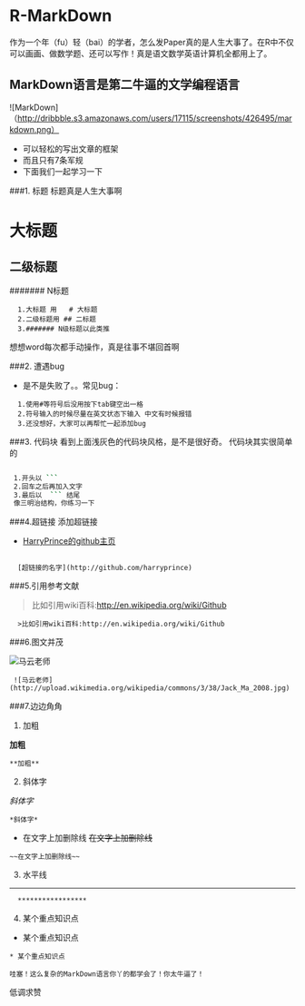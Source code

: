 R-MarkDown
=======

作为一个年（fu）轻（bai）的学者，怎么发Paper真的是人生大事了。在R中不仅可以画画、做数学题、还可以写作！真是语文数学英语计算机全都用上了。
## MarkDown语言是第二牛逼的文学编程语言
![MarkDown]（http://dribbble.s3.amazonaws.com/users/17115/screenshots/426495/markdown.png）
* 可以轻松的写出文章的框架
* 而且只有7条军规
* 下面我们一起学习一下

###1.  标题
 标题真是人生大事啊
# 大标题
## 二级标题
####### N标题
```
  1.大标题 用   # 大标题   
  2.二级标题用 ## 二标题
  3.####### N级标题以此类推  
```
想想word每次都手动操作，真是往事不堪回首啊

###2. 遭遇bug
* 是不是失败了。。常见bug：
```
  1.使用#等符号后没用按下tab键空出一格
  2.符号输入的时候尽量在英文状态下输入 中文有时候报错
  3.还没想好，大家可以再帮忙一起添加bug
```
###3. 代码块
 看到上面浅灰色的代码块风格，是不是很好奇。
 代码块其实很简单的 
```
```

```bash
 1.开头以 ```
 2.回车之后再加入文字
 3.最后以  ``` 结尾
 像三明治结构，你练习一下
```
###4.超链接
添加超链接
* [HarryPrince的github主页](http://github.com/harryprince)
```
  
  [超链接的名字](http://github.com/harryprince)
```
###5.引用参考文献
> 比如引用wiki百科:http://en.wikipedia.org/wiki/Github

```
  >比如引用wiki百科:http://en.wikipedia.org/wiki/Github
```
###6.图文并茂

 ![马云老师](http://upload.wikimedia.org/wikipedia/commons/3/38/Jack_Ma_2008.jpg)
```
 ![马云老师](http://upload.wikimedia.org/wikipedia/commons/3/38/Jack_Ma_2008.jpg)
```
###7.边边角角
1. 加粗

**加粗**
```
**加粗**
```
2. 斜体字

*斜体字*
```
*斜体字*
```
* 在文字上加删除线
~~在文字上加删除线~~
```
~~在文字上加删除线~~
```
3. 水平线

********************
```
  *****************
```

4. 某个重点知识点

* 某个重点知识点
```
* 某个重点知识点
```

```
哇塞！这么复杂的MarkDown语言你丫的都学会了！你太牛逼了！
```
低调求赞
